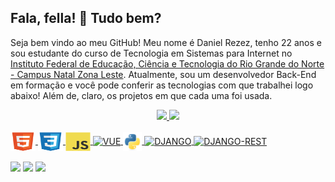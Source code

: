 ## Fala, fella! 👋 Tudo bem?

Seja bem vindo ao meu GitHub! Meu nome é Daniel Rezez, tenho 22 anos e sou estudante do curso de Tecnologia em Sistemas para Internet no [Instituto Federal de Educação, Ciência e Tecnologia do Rio Grande do Norte - Campus Natal Zona Leste](https://portal.ifrn.edu.br/campus/natalzonaleste/). Atualmente, sou um desenvolvedor Back-End em formação e você pode conferir as tecnologias com que trabalhei logo abaixo! Além de, claro, os projetos em que cada uma foi usada.

<div align="center">
  <a href="https://github.com/DanielRezez">
  <img height="180em" src="https://github-readme-stats.vercel.app/api?username=DanielRezez&show_icons=true&theme=dracula&include_all_commits=true&count_private=true"/>
  <img height="180em" src="https://github-readme-stats.vercel.app/api/top-langs/?username=DanielRezez&layout=compact&langs_count=7&theme=dracula"/>
</div>

<div style="display: inline_block"><br>
  <img align="center" alt="HTML" height="30" width="40" src="https://raw.githubusercontent.com/devicons/devicon/master/icons/html5/html5-original.svg">
  <img align="center" alt="CSS" height="30" width="40" src="https://raw.githubusercontent.com/devicons/devicon/master/icons/css3/css3-original.svg">
  <img align="center" alt="JS" height="30" width="40" src="https://raw.githubusercontent.com/devicons/devicon/master/icons/javascript/javascript-original.svg">
  <img align="center" alt="VUE" height="30 width="40 src="https://cdn.jsdelivr.net/gh/devicons/devicon@latest/icons/vuejs/vuejs-original.svg">
  <img align="center" alt="PYTHON" height="30 width="40 src="https://raw.githubusercontent.com/devicons/devicon/master/icons/python/python-original.svg">
  <img align="center" alt="DJANGO" height="60 width="80 src="https://cdn.jsdelivr.net/gh/devicons/devicon@latest/icons/django/django-plain-wordmark.svg">
  <img align="center" alt="DJANGO-REST" height="30 width="40 src="https://cdn.jsdelivr.net/gh/devicons/devicon@latest/icons/djangorest/djangorest-line-wordmark.svg">
  <link rel="stylesheet" type='text/css' href="https://cdn.jsdelivr.net/gh/devicons/devicon@latest/devicon.min.css" />
          
</div>
 
<div><br> 
  <a href="https://www.linkedin.com/in/daniel-rezez-293740207/" target="_blank"><img src="https://img.shields.io/badge/-LinkedIn-%230077B5?style=for-the-badge&logo=linkedin&logoColor=white" target="_blank"></a>
  <a href = "mailto:danielrezez@gmail.com"><img src="https://img.shields.io/badge/-Gmail-%23333?style=for-the-badge&logo=gmail&logoColor=white" target="_blank"></a>
  <a href="https://www.instagram.com/daniel.rezes/" target="_blank"><img src="https://img.shields.io/badge/-Instagram-%23E4405F?style=for-the-badge&logo=instagram&logoColor=white" target="_blank"></a>
</div>

<!---
DanielRezez/DanielRezez is a ✨ special ✨ repository because its `README.md` (this file) appears on your GitHub profile.
You can click the Preview link to take a look at your changes.
--->
